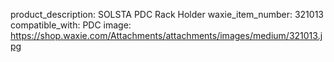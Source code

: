 product_description: SOLSTA PDC Rack Holder
waxie_item_number: 321013
compatible_with: PDC
image: https://shop.waxie.com/Attachments/attachments/images/medium/321013.jpg
